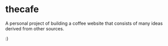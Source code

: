# thecafe
A personal project of building a coffee website that consists of many ideas derived from other sources.

:)
